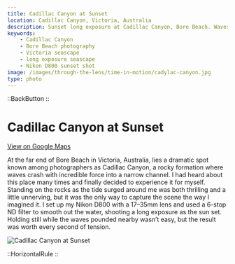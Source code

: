 ```yaml
---
title: Cadillac Canyon at Sunset
location: Cadillac Canyon, Victoria, Australia
description: Sunset long exposure at Cadillac Canyon, Bore Beach. Waves crash through the rocky channel as I capture the moment with my Nikon D800.
keywords:
    - Cadillac Canyon
    - Bore Beach photography
    - Victoria seascape
    - long exposure seascape
    - Nikon D800 sunset shot
image: /images/through-the-lens/time-in-motion/cadylac-canyon.jpg
type: photo
---
```


::BackButton
::

# Cadillac Canyon at Sunset

<a href="https://www.google.com/maps/search/?api=1&query=Bore+Beach,+Victoria,+Australia" target="_blank" rel="noopener noreferrer">View on Google Maps</a>

At the far end of Bore Beach in Victoria, Australia, lies a dramatic spot known among photographers as Cadillac Canyon, a rocky formation where waves crash with incredible force into a narrow channel. I had heard about this place many times and finally decided to experience it for myself. Standing on the rocks as the tide surged around me was both thrilling and a little unnerving, but it was the only way to capture the scene the way I imagined it. I set up my Nikon D800 with a 17–35mm lens and used a 6-stop ND filter to smooth out the water, shooting a long exposure as the sun set. Holding still while the waves pounded nearby wasn’t easy, but the result was worth every second of tension.

![Cadillac Canyon at Sunset](/images/through-the-lens/time-in-motion/cadylac-canyon.jpg)

<div class="mb-8"></div>

::HorizontalRule
::
